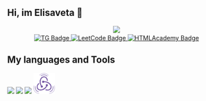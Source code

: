 ## Hi, im Elisaveta 👋

<div id="header" align="center">
  <img src="https://i.giphy.com/media/v1.Y2lkPTc5MGI3NjExbGZjeHdpM2RpeGUyMjQ0ZGN3Z2FsMW8zenFvMjByZjZ2NG9sazB2MCZlcD12MV9pbnRlcm5hbF9naWZfYnlfaWQmY3Q9Zw/3o6nV8lML1hfHBdlZu/giphy.gif"/>
  <div id="badges">
    <a href="@Nyaaaak">
      <img src="https://img.shields.io/badge/Telegram-blue?style=for-the-badge&logo=telegram&logoColor=white" alt="TG Badge"/>
    </a>
    <a href="https://leetcode.com/progress/">
      <img src="https://img.shields.io/badge/LeetCode-orange?style=for-the-badge&logo=leetcode&logoColor=white" alt="LeetCode Badge"/>
    </a>
    <a href="https://htmlacademy.ru/profile/id2315183">
      <img src="https://img.shields.io/badge/HTMLAcademy-white?style=for-the-badge&logo=htmlAcademy&logoColor=black" alt="HTMLAcademy Badge"/>
    </a>
  </div>
</div>

## My languages and Tools
<div id="languages">
  <img width="50" heigth="50" src="https://repository-images.githubusercontent.com/38163241/54847c80-77ca-11eb-9e03-3d3ffaf5c083"/>
  <img width="50" heigth="50" src="https://gitlab.com/uploads/-/system/group/avatar/10720253/typescript.png"/>
  <img width="50" heigth="50" src="https://avatars.mds.yandex.net/i?id=f0129b6b47393d3a8e331707a1cd7ca7_l-13101691-images-thumbs&n=13"/>
  <img width="50" heigth="50" src="https://raw.githubusercontent.com/rangle/redux-beacon/af4a88229194291f6b6c9f5311b86488f6b16f1d/logo/redux-beacon-logomark.png"/>
</div>
<!--
**ElisavetaKoltsova/ElisavetaKoltsova** is a ✨ _special_ ✨ repository because its `README.md` (this file) appears on your GitHub profile.

Here are some ideas to get you started:

- 🔭 I’m currently working on ...
- 🌱 I’m currently learning ...
- 👯 I’m looking to collaborate on ...
- 🤔 I’m looking for help with ...
- 💬 Ask me about ...
- 📫 How to reach me: ...
- 😄 Pronouns: ...
- ⚡ Fun fact: ...
-->
